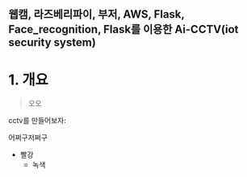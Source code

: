 웹캠, 라즈베리파이, 부저, AWS, Flask, Face_recognition, Flask를 이용한 Ai-CCTV(iot security system)
--------
# 1. 개요
> 오오

cctv를 만들어보자:
  
  
  어쩌구저쩌구
  
  
* 빨강
  * 녹색
  

